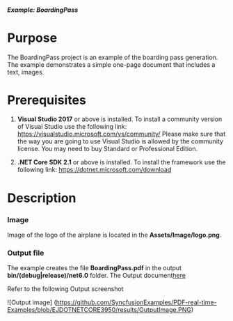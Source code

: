 ##### Example: BoardingPass

# Purpose
The BoardingPass project is an example of the boarding pass generation. The example demonstrates a simple one-page document that includes a text, images.


# Prerequisites
1) **Visual Studio 2017** or above is installed.
   To install a community version of Visual Studio use the following link: https://visualstudio.microsoft.com/vs/community/
   Please make sure that the way you are going to use Visual Studio is allowed by the community license. You may need to buy Standard or Professional Edition.

2) **.NET Core SDK 2.1** or above is installed.
   To install the framework use the following link: https://dotnet.microsoft.com/download

# Description

### Image
Image of the logo of the airplane is located in the **Assets/Image/logo.png**.

### Output file
The example creates the file **BoardingPass.pdf** in the output **bin/(debug|release)/net6.0** folder. The Output document[here](https://github.com/SyncfusionExamples/PDF-real-time-Examples/blob/EJDOTNETCORE3950/results/BoardingPass.pdf)

Refer to the following Output screenshot 

![Output image] (https://github.com/SyncfusionExamples/PDF-real-time-Examples/blob/EJDOTNETCORE3950/results/OutputImage.PNG)
